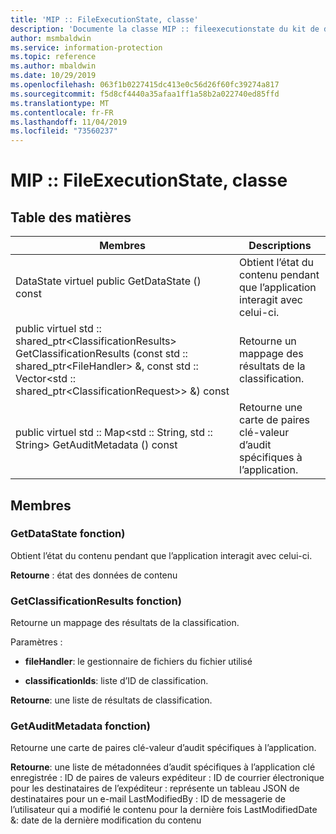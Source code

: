 ```yaml
---
title: 'MIP :: FileExecutionState, classe'
description: 'Documente la classe MIP :: fileexecutionstate du kit de développement logiciel (SDK) Microsoft Information Protection (MIP).'
author: msmbaldwin
ms.service: information-protection
ms.topic: reference
ms.author: mbaldwin
ms.date: 10/29/2019
ms.openlocfilehash: 063f1b0227415dc413e0c56d26f60fc39274a817
ms.sourcegitcommit: f5d8cf4440a35afaa1ff1a58b2a022740ed85ffd
ms.translationtype: MT
ms.contentlocale: fr-FR
ms.lasthandoff: 11/04/2019
ms.locfileid: "73560237"
---
```

# <a name="class-mipfileexecutionstate"></a>MIP :: FileExecutionState, classe 
  
## <a name="summary"></a>Table des matières
 Membres                        | Descriptions                                
--------------------------------|---------------------------------------------
DataState virtuel public GetDataState () const  |  Obtient l’état du contenu pendant que l’application interagit avec celui-ci.
public virtuel std :: shared_ptr\<ClassificationResults\> GetClassificationResults (const std :: shared_ptr\<FileHandler\> &, const std :: Vector\<std :: shared_ptr\<ClassificationRequest\>\> &) const  |  Retourne un mappage des résultats de la classification.
public virtuel std :: Map\<std :: String, std :: String\> GetAuditMetadata () const  |  Retourne une carte de paires clé-valeur d’audit spécifiques à l’application.
  
## <a name="members"></a>Membres
  
### <a name="getdatastate-function"></a>GetDataState fonction)
Obtient l’état du contenu pendant que l’application interagit avec celui-ci.

  
**Retourne** : état des données de contenu
  
### <a name="getclassificationresults-function"></a>GetClassificationResults fonction)
Retourne un mappage des résultats de la classification.

Paramètres :  
* **fileHandler**: le gestionnaire de fichiers du fichier utilisé 


* **classificationIds**: liste d’ID de classification. 



  
**Retourne**: une liste de résultats de classification.
  
### <a name="getauditmetadata-function"></a>GetAuditMetadata fonction)
Retourne une carte de paires clé-valeur d’audit spécifiques à l’application.

  
**Retourne**: une liste de métadonnées d’audit spécifiques à l’application clé enregistrée : ID de paires de valeurs expéditeur : ID de courrier électronique pour les destinataires de l’expéditeur : représente un tableau JSON de destinataires pour un e-mail LastModifiedBy : ID de messagerie de l’utilisateur qui a modifié le contenu pour la dernière fois LastModifiedDate &: date de la dernière modification du contenu